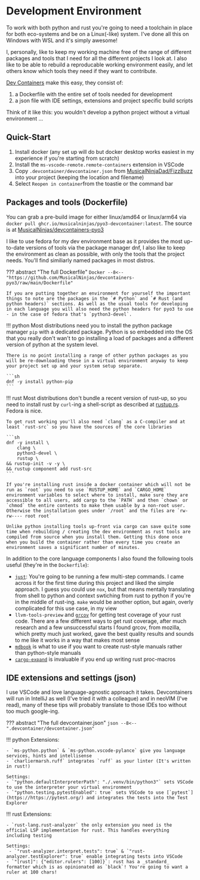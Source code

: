 # Development Environment

To work with both python and rust you're going to need a toolchain in place for both eco-systems and be on a Linux(-like) system. I've done all this on Windows with WSL and it's simply awesome!

I, personally, like to keep my working machine free of the range of different packages and tools that I need for all the different projects I look at. I also like to be able to rebuild a reproducable working environment easily, and let others know which tools they need if they want to contribute.

[Dev Containers](https://containers.dev/) make this easy, they consist of:

1. a Dockerfile with the entire set of tools needed for development
1. a json file with IDE settings, extensions and project specific build scripts

Think of it like this: you wouldn't develop a python project without a virtual environment ...

## Quick-Start

1. Install docker (any set up will do but docker desktop works easiest in my experience if you're starting from scratch)
1. Install the `ms-vscode-remote.remote-containers` extension in VSCode
1. Copy `.devcontainer/devcontainer.json` from [MusicalNinjaDad/FizzBuzz](https://github.com/MusicalNinjaDad/FizzBuzz) into your project (keeping the location and filename)
1. Select `Reopen in container`from the toastie or the command bar

## Packages and tools (Dockerfile)

You can grab a pre-build image for either linux/amd64 or linux/arm64 via `docker pull ghcr.io/musicalninjas/pyo3-devcontainer:latest`. The source is at [MusicalNinjas/devcontainers-pyo3](https://github.com/MusicalNinjas/devcontainers-pyo3)

I like to use fedora for my dev environment base as it provides the most up-to-date versions of tools via the package manager dnf, I also like to keep the environment as clean as possible, with only the tools that the project needs. You'll find similiarly named packages in most distros.

??? abstract "The full Dockerfile"
    ```Docker
    --8<-- "https://github.com/MusicalNinjas/devcontainers-pyo3/raw/main/Dockerfile"
    ```

    If you are putting together an environment for yourself the important things to note are the packages in the `# Python` and `# Rust (and python headers)` sections. As well as the usual tools for developing in each language you will also need the python headers for pyo3 to use - in the case of fedora that's `python3-devel`.

!!! python
    Most distributions need you to install the python package manager `pip` with a dedicated package. Python is so embedded into the OS that you really don't wan't to go installing a load of packages and a different version of python at the system level.

    There is no point installing a range of other python packages as you will be re-downloading these in a virtual environment anyway to keep your project set up and your system setup separate.

    ```sh
    dnf -y install python-pip
    ```

!!! rust
    Most distributions don't bundle a recent version of rust-up, so you need to install rust by `curl`-ing a shell-script as described at [rustup.rs](https://rustup.rs). Fedora is nice.

    To get rust working you'll also need `clang` as a C-compiler and at least `rust-src` so you have the sources of the core libraries

    ```sh
    dnf -y install \
        clang \
        python3-devel \
        rustup \
    && rustup-init -v -y \
    && rustup component add rust-src
    ```

    If you're installing rust inside a docker container which will not be run as `root` you need to use `RUSTUP_HOME` and `CARGO_HOME` environment variables to select where to install, make sure they are accessible to all users, add cargo to the `PATH` and then `chown` or `chmod` the entire contents to make them usable by a non-root user. Otherwise the installation goes under `/root` and the files are `rw-rw---- root root`

    Unlike python installing tools up-front via cargo can save quite some time when rebuilding / creating the dev environment as rust tools are compiled from source when you install them. Getting this done once when you build the container rather than every time you create an environment saves a significant number of minutes.

In addition to the core language components I also found the following tools useful (they're in the `Dockerfile`):

- [`just`](https://github.com/casey/just): You're going to be running a few multi-step commands. I came across it for the first time during this project and liked the simple approach. I guess you could use `nox`, but that means mentally translating from shell to python and context swtiching from rust to python if you're in the middle of rust-ing. `make` would be another option, but again, overly complicated for this use case, in my view
- `llvm-tools-preview` and [`grcov`](https://github.com/mozilla/grcov) for getting test coverage of your rust code. There are a few different ways to get rust coverage, after much research and a few unsuccessful starts I found grcov, from mozilla, which pretty much just worked, gave the best quality results and sounds to me like it works in a way that makes most sense
- [`mdbook`](https://github.com/rust-lang/mdBook) is what to use if you want to create rust-style manuals rather than python-style manuals
- [`cargo-expand`](https://github.com/dtolnay/cargo-expand) is invaluable if you end up writing rust proc-macros

## IDE extensions and settings (json)

I use VSCode and love language-agnostic approach it takes. Devcontainers will run in IntelliJ as well (I've tried it with a colleague) and in neoVIM (I've read), many of these tips will probably translate to those IDEs too without too much google-ing.

??? abstract "The full devcontainer.json"
    ```json
    --8<-- ".devcontainer/devcontainer.json"
    ```

!!! python
    Extensions:

    - `ms-python.python` & `ms-python.vscode-pylance` give you language services, hints and intellisense
    - `charliermarsh.ruff` integrates `ruff` as your linter (It's written in rust!)
    
    Settings:
    - `"python.defaultInterpreterPath": "./.venv/bin/python3"` sets VSCode to use the interpreter your virtual environment
    - `"python.testing.pytestEnabled": true` sets VSCode to use [`pytest`](https://https://pytest.org/) and integrates the tests into the Test Explorer

!!! rust
    Extensions:

    - `rust-lang.rust-analyzer` the only extension you need is the official LSP implementation for rust. This handles everything including testing

    Settings:
     - `"rust-analyzer.interpret.tests": true` & `"rust-analyzer.testExplorer": true` enable integrating tests into VSCode
    - `"[rust]": {"editor.rulers": [100]}`: rust has a _standard_ formatter which is as opinionated as `black`! You're going to want a ruler at 100 chars!